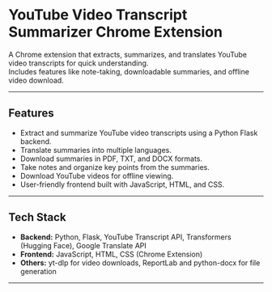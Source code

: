 # YouTube Video Transcript Summarizer Chrome Extension

A Chrome extension that extracts, summarizes, and translates YouTube video transcripts for quick understanding.  
Includes features like note-taking, downloadable summaries, and offline video download.

---

## Features

- Extract and summarize YouTube video transcripts using a Python Flask backend.
- Translate summaries into multiple languages.
- Download summaries in PDF, TXT, and DOCX formats.
- Take notes and organize key points from the summaries.
- Download YouTube videos for offline viewing.
- User-friendly frontend built with JavaScript, HTML, and CSS.

---

## Tech Stack

- **Backend:** Python, Flask, YouTube Transcript API, Transformers (Hugging Face), Google Translate API  
- **Frontend:** JavaScript, HTML, CSS (Chrome Extension)  
- **Others:** yt-dlp for video downloads, ReportLab and python-docx for file generation

---

